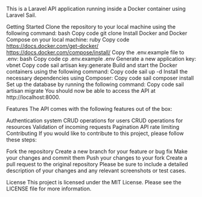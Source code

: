 This is a Laravel API application running inside a Docker container using Laravel Sail.

Getting Started
Clone the repository to your local machine using the following command:
bash
Copy code
git clone <repository-url>
Install Docker and Docker Compose on your local machine:
ruby
Copy code
https://docs.docker.com/get-docker/
https://docs.docker.com/compose/install/
Copy the .env.example file to .env:
bash
Copy code
cp .env.example .env
Generate a new application key:
vbnet
Copy code
sail artisan key:generate
Build and start the Docker containers using the following command:
Copy code
sail up -d
Install the necessary dependencies using Composer:
Copy code
sail composer install
Set up the database by running the following command:
Copy code
sail artisan migrate
You should now be able to access the API at http://localhost:8000.

Features
The API comes with the following features out of the box:

Authentication system
CRUD operations for users
CRUD operations for resources
Validation of incoming requests
Pagination
API rate limiting
Contributing
If you would like to contribute to this project, please follow these steps:

Fork the repository
Create a new branch for your feature or bug fix
Make your changes and commit them
Push your changes to your fork
Create a pull request to the original repository
Please be sure to include a detailed description of your changes and any relevant screenshots or test cases.

License
This project is licensed under the MIT License. Please see the LICENSE file for more information.
